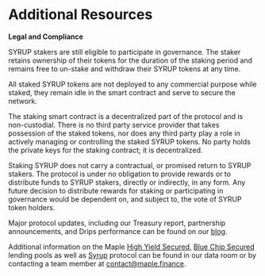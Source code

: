 # Additional Resources

**Legal and Compliance**

SYRUP stakers are still eligible to participate in governance. The staker retains ownership of their tokens for the duration of the staking period and remains free to un-stake and withdraw their SYRUP tokens at any time.

All staked SYRUP tokens are not deployed to any commercial purpose while staked, they remain idle in the smart contract and serve to secure the network.

The staking smart contract is a decentralized part of the protocol and is non-custodial. There is no third party service provider that takes possession of the staked tokens, nor does any third party play a role in actively managing or controlling the staked SYRUP tokens. No party holds the private keys for the staking contract; it is decentralized.

Staking SYRUP does not carry a contractual, or promised return to SYRUP stakers. The protocol is under no obligation to provide rewards or to distribute funds to SYRUP stakers, directly or indirectly, in any form. Any future decision to distribute rewards for staking or participating in governance would be dependent on, and subject to, the vote of SYRUP token holders.

Major protocol updates, including our Treasury report, partnership announcements, and Drips performance can be found on our [blog](https://maple.finance/category/all).

Additional information on the Maple [High Yield Secured](https://docsend.com/view/s/rpnugkiyipkv3m6m), [Blue Chip Secured](https://docsend.com/view/s/pnfq487xxky4f3w3) lending pools as well as [Syrup](https://docsend.com/view/s/pb32b6hxt6jkz8vw) protocol can be found in our data room or by contacting a team member at contact@maple.finance.
